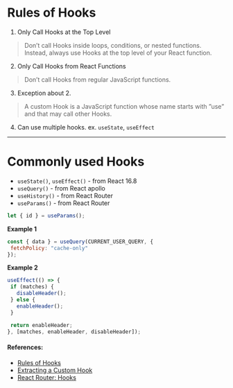 # Rules of Hooks

1. Only Call Hooks at the Top Level
>Don’t call Hooks inside loops, conditions, or nested functions. Instead, always use Hooks at the top level of your React function.

2. Only Call Hooks from React Functions
>Don’t call Hooks from regular JavaScript functions.

3. Exception about 2.
>A custom Hook is a JavaScript function whose name starts with ”use” and that may call other Hooks.

4. Can use multiple hooks. ex. `useState`, `useEffect`
<hr />


# Commonly used Hooks

- `useState()`, `useEffect()` - from React 16.8
- `useQuery()` - from React apollo
- `useHistory()` - from React Router
- `useParams()` - from React Router

```js
let { id } = useParams();
```

**Example 1**

```js
const { data } = useQuery(CURRENT_USER_QUERY, {
 fetchPolicy: "cache-only"
});
```

**Example 2**
```js
useEffect(() => {
 if (matches) {
   disableHeader();
 } else {
   enableHeader();
 }

 return enableHeader;
}, [matches, enableHeader, disableHeader]);
```

#### References:

- [Rules of Hooks](https://reactjs.org/docs/hooks-rules.html)
- [Extracting a Custom Hook](https://reactjs.org/docs/hooks-custom.html#extracting-a-custom-hook)
- [React Router: Hooks](https://reacttraining.com/react-router/web/api/Hooks)
